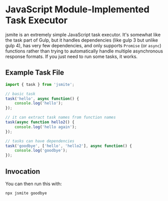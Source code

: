# JavaScript Module-Implemented Task Executor

jsmite is an extremely simple JavaScript task executor.  It's somewhat like the
task part of Gulp, but it handles dependencies (like gulp 3 but unlike gulp 4),
has very few dependencies, and only supports `Promise` (or `async`) functions
rather than trying to automatically handle multiple asynchronous response
formats.  If you just need to run some tasks, it works.

## Example Task File

```javascript
import { task } from 'jsmite';

// basic task
task('hello', async function() {
    console.log('hello');
});

// it can extract task names from function names
task(async function hello2() {
    console.log('hello again');
});

// tasks can have dependencies
task('goodbye', ['hello', 'hello2'], async function() {
    console.log('goodbye');
});
```

## Invocation

You can then run this with:

```javascript
npx jsmite goodbye
```
